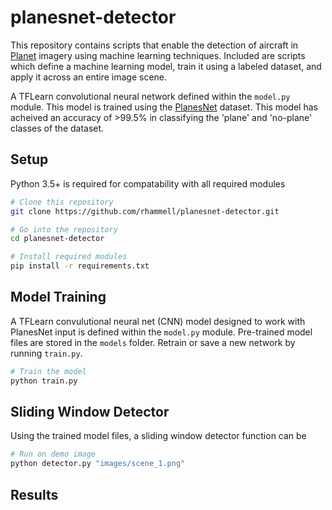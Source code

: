 # planesnet-detector
This repository contains scripts that enable the detection of aircraft in [Planet](https://www.planet.com/) imagery using machine learning techniques. Included are scripts which define a machine learning model, train it using a labeled dataset, and apply it across an entire image scene.

A TFLearn convolutional neural network defined within the `model.py` module. This model is trained using the [PlanesNet](https://www.kaggle.com/rhammell/planesnet) dataset. This model has acheived an accuracy of >99.5% in classifying the 'plane' and 'no-plane' classes of the dataset.  

## Setup
Python 3.5+ is required for compatability with all required modules

```bash
# Clone this repository
git clone https://github.com/rhammell/planesnet-detector.git

# Go into the repository
cd planesnet-detector

# Install required modules
pip install -r requirements.txt
```

## Model Training
A TFLearn convulutional neural net (CNN) model designed to work with PlanesNet input is defined within the `model.py` module. Pre-trained model files are stored in the `models` folder. Retrain or save a new network by running `train.py`. 

```bash
# Train the model
python train.py 
```

## Sliding Window Detector
Using the trained model files, a sliding window detector function can be 

```bash
# Run on demo image
python detector.py "images/scene_1.png"
```

## Results
